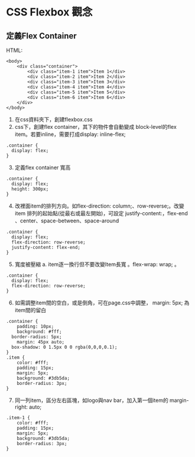 # CSS Flexbox 觀念

## 定義Flex Container

HTML:
```
<body>
	<div class="container">
		<div class="item-1 item">Item 1</div>
		<div class="item-2 item">Item 2</div>
		<div class="item-3 item">Item 3</div>
		<div class="item-4 item">Item 4</div>
		<div class="item-5 item">Item 5</div>
		<div class="item-6 item">Item 6</div>
	</div>
</body>
```

1. 在css資料夾下，創建flexbox.css
2. css下，創建flex container，其下的物件會自動變成 block-level的flex item。若要inline，需要打成display: inline-flex;
```
.container {
  display: flex;
}
```
3. 定義flex container 寬高
```
.container {
  display: flex;
  height: 300px;
}
```
4. 改裡面item的排列方向。如flex-direction: column;、row-reverse;。改變item 排列的起始點(從最右或最左開始)，可設定 justify-content:，flex-end 、center、space-between、space-around
```
.container {
  display: flex;
  flex-direction: row-reverse;
  justify-content: flex-end;
}
```
5. 寬度被壓縮 a. item逐一換行但不要改變Item長寬 。flex-wrap: wrap; 。
```
.container {
  display: flex;
  flex-direction: row-reverse;
}
```
6. 如需調整item間的空白，或是倒角，可在page.css中調整，	margin: 5px; 為item間的留白 
```
.container {
	padding: 10px;
	background: #fff;
  border-radius: 5px;
	margin: 45px auto;
  box-shadow: 0 1.5px 0 0 rgba(0,0,0,0.1);
}
.item {
	color: #fff;
	padding: 15px;
	margin: 5px;	
	background: #3db5da;
	border-radius: 3px;
}
```
7. 同一列item，區分左右區塊，如logo與nav bar，加入第一個item的 margin-right: auto;
```
.item-1 {
	color: #fff;
	padding: 15px;
	margin: 5px;	
	background: #3db5da;
	border-radius: 3px;
}
```
